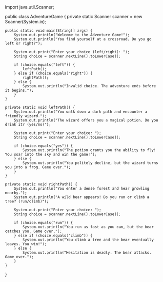import java.util.Scanner;

public class AdventureGame {
    private static Scanner scanner = new Scanner(System.in);

    public static void main(String[] args) {
        System.out.println("Welcome to the Adventure Game!");
        System.out.println("You find yourself at a crossroad. Do you go left or right?");
        
        System.out.print("Enter your choice (left/right): ");
        String choice = scanner.nextLine().toLowerCase();
        
        if (choice.equals("left")) {
            leftPath();
        } else if (choice.equals("right")) {
            rightPath();
        } else {
            System.out.println("Invalid choice. The adventure ends before it begins.");
        }
    }

    private static void leftPath() {
        System.out.println("You walk down a dark path and encounter a friendly wizard.");
        System.out.println("The wizard offers you a magical potion. Do you drink it? (yes/no)");
        
        System.out.print("Enter your choice: ");
        String choice = scanner.nextLine().toLowerCase();
        
        if (choice.equals("yes")) {
            System.out.println("The potion grants you the ability to fly! You soar into the sky and win the game!");
        } else {
            System.out.println("You politely decline, but the wizard turns you into a frog. Game over.");
        }
    }

    private static void rightPath() {
        System.out.println("You enter a dense forest and hear growling nearby.");
        System.out.println("A wild bear appears! Do you run or climb a tree? (run/climb)");
        
        System.out.print("Enter your choice: ");
        String choice = scanner.nextLine().toLowerCase();
        
        if (choice.equals("run")) {
            System.out.println("You run as fast as you can, but the bear catches you. Game over.");
        } else if (choice.equals("climb")) {
            System.out.println("You climb a tree and the bear eventually leaves. You win!");
        } else {
            System.out.println("Hesitation is deadly. The bear attacks. Game over.");
        }
    }
}
